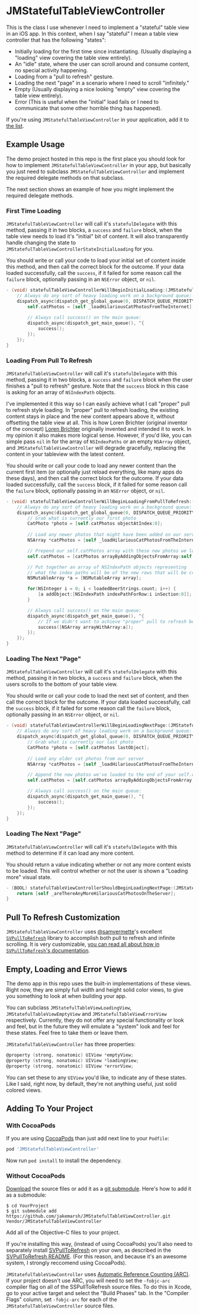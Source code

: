 # JMStatefulTableViewController

This is the class I use whenever I need to implement a "stateful" table view in an iOS app. In this context, when I say "stateful" I mean a table view controller that has the following "states":

* Initially loading for the first time since instantiating. (Usually displaying a "loading" view covering the table view entirely).
* An "idle" state, where the user can scroll around and consume content, no special activity happening.
* Loading from a "pull to refresh" gesture.
* Loading the next "page" in a scenario where I need to scroll "infinitely."
* Empty (Usually displaying a nice looking "empty" view covering the table view entirely).
* Error (This is useful when the "initial" load fails or I need to communicate that some other horrible thing has happened).

If you're using `JMStatefulTableViewController` in your application, add it to [the list](https://github.com/jakemarsh/JMStatefulTableViewController/wiki/Applications).

## Example Usage

The demo project hosted in this repo is the first place you should look for how to implement `JMStatefulTableViewController` in your app, but basically you just need to subclass `JMStatefulTableViewController` and implement the required delegate methods on that subclass.

The next section shows an example of how you might implement the required delegate methods.

### First Time Loading

`JMStatefulTableViewController` will call it's `statefulDelegate` with this method, passing it in two blocks, a `success` and `failure` block, when the table view needs to load it's "initial" bit of content. It will also transparently handle changing the state to `JMStatefulTableViewControllerStateInitialLoading` for you. 

You should write or call your code to load your initial set of content inside this method, and then call the correct block for the outcome. If your data loaded successfully, call the `success`, if it failed for some reason call the `failure` block, optionally passing in an `NSError` object, or `nil`.


``` objective-c
- (void) statefulTableViewControllerWillBeginInitialLoading:(JMStatefulTableViewController *)vc completionBlock:(void (^)())success failure:(void (^)(NSError *error))failure {
	// Always do any sort of heavy loading work on a background queue:
    dispatch_async(dispatch_get_global_queue(0, DISPATCH_QUEUE_PRIORITY_DEFAULT), ^{
        self.catPhotos = [self _loadHilariousCatPhotosFromTheInternet];
                                                    
		// Always call success() on the main queue:
        dispatch_async(dispatch_get_main_queue(), ^{
            success();
        });
    });
}
```

### Loading From Pull To Refresh

`JMStatefulTableViewController` will call it's `statefulDelegate` with this method, passing it in two blocks, a `success` and `failure` block when the user finishes a "pull to refresh" gesture. Note that the `success` block in this case is asking for an array of `NSIndexPath` objects.

I've implemented it this way so I can easily achieve what I call "proper" pull to refresh style loading. In "proper" pull to refresh loading, the existing content stays in place and the new content appears above it, without offsetting the table view at all. This is how Loren Brichter (original inventor of the concept) [Loren Brichter](http://twitter.com/lorenb) originally invented and intended it to work. In my opinion it also makes more logical sense. However, if you'd like, you can simple pass `nil` in for the array of `NSIndexPaths` or an empty `NSArray` object, and `JMStatefulTableViewController` will degrade gracefully, replacing the content in your tableview with the latest content. 

You should write or call your code to load any newer content than the current first item (or optionally just reload everything, like many apps do these days), and then call the correct block for the outcome. If your data loaded successfully, call the `success` block, if it failed for some reason call the `failure` block, optionally passing in an `NSError` object, or `nil`.

``` objective-c
- (void) statefulTableViewControllerWillBeginLoadingFromPullToRefresh:(JMStatefulTableViewController *)vc completionBlock:(void (^)(NSArray *indexPathsToInsert))success failure:(void (^)(NSError *error))failure {
	// Always do any sort of heavy loading work on a background queue:
    dispatch_async(dispatch_get_global_queue(0, DISPATCH_QUEUE_PRIORITY_DEFAULT), ^{
		// Grab what is currently our first photo
		CatPhoto *photo = [self.catPhotos objectAtIndex:0];
		
		// Load any newer photos that might have been added on our server
        NSArray *catPhotos = [self _loadHilariousCatPhotosFromTheInternetNewerThanPhoto:photo];

		// Prepend our self.catPhotos array with these new photos we loaded
        self.catPhotos = [catPhotos arrayByAddingObjectsFromArray:self.catPhotos];

		// Put together an array of NSIndexPath objects representing
		// what the index paths will be of the new rows that will be created
        NSMutableArray *a = [NSMutableArray array];

        for(NSInteger i = 0; i < loadedBeerStrings.count; i++) {
            [a addObject:[NSIndexPath indexPathForRow:i inSection:0]];
        }

		// Always call success() on the main queue:
        dispatch_async(dispatch_get_main_queue(), ^{
			// If we didn't want to achieve "proper" pull to refresh behavior, we could just pass `nil` in here:
            success([NSArray arrayWithArray:a]);
        });
    });
}
```

### Loading The Next "Page"

`JMStatefulTableViewController` will call it's `statefulDelegate` with this method, passing it in two blocks, a `success` and `failure` block, when the users scrolls to the bottom of your table view.

You should write or call your code to load the next set of content, and then call the correct block for the outcome. If your data loaded successfully, call the `success` block, if it failed for some reason call the `failure` block, optionally passing in an `NSError` object, or `nil`.

``` objective-c                                                                 
- (void) statefulTableViewControllerWillBeginLoadingNextPage:(JMStatefulTableViewController *)vc completionBlock:(void (^)())success failure:(void (^)(NSError *))failure {
	// Always do any sort of heavy loading work on a background queue:
    dispatch_async(dispatch_get_global_queue(0, DISPATCH_QUEUE_PRIORITY_DEFAULT), ^{
		// Grab what is currently our last photo
		CatPhoto *photo = [self.catPhotos lastObject];
		
		// Load any older cat photos from our server
        NSArray *catPhotos = [self _loadHilariousCatPhotosFromTheInternetNewerThanPhoto:photo];

		// Append the new photos we've loaded to the end of your self.catPhotos array
		self.catPhotos = [self.catPhotos arrayByAddingObjectsFromArray:catPhotos];

		// Always call success() on the main queue:
        dispatch_async(dispatch_get_main_queue(), ^{
            success();
        });
    });    
}   
```

### Loading The Next "Page"

`JMStatefulTableViewController` will call it's `statefulDelegate` with this method to determine if it can load any more content.

You should return a value indicating whether or not any more content exists to be loaded. This will control whether or not the user is shown a "Loading more" visual state.

``` objective-c
- (BOOL) statefulTableViewControllerShouldBeginLoadingNextPage:(JMStatefulTableViewController *)vc {
    return [self _areThereAnyMoreHilariousCatPhotosOnTheServer];
}
```

## Pull To Refresh Customization

`JMStatefulTableViewController` uses [@samvermette](https://github.com/samvermette)'s excellent [`SVPullToRefresh`](https://github.com/samvermette/SVPullToRefresh) library to accomplish both pull to refresh and infinite scrolling. It is very customizable, [you can read all about how in `SVPullToRefresh`'s documentation](https://github.com/samvermette/SVPullToRefresh#readme).

## Empty, Loading and Error Views

The demo app in this repo uses the built-in implementations of these views. Right now, they are simply full width and height solid color views, to give you something to look at when building your app.

You can subclass `JMStatefulTableViewLoadingView`, `JMStatefulTableViewEmptyView` and `JMStatefulTableViewErrorView` respectively. Currently, they do not offer any special functionality or look and feel, but in the future they will emulate a "system" look and feel for these states. Feel free to take them or leave them.

`JMStatefulTableViewController` has three properties:

``` objective-c
@property (strong, nonatomic) UIView *emptyView;
@property (strong, nonatomic) UIView *loadingView;
@property (strong, nonatomic) UIView *errorView;
```

You can set these to any `UIView` you'd like, to indicate any of these states. Like I said, right now, by default, they're not anything useful, just solid colored views.

## Adding To Your Project

### With CocoaPods

If you are using [CocoaPods](http://cocoapods.org) than just add next line to your `Podfile`:

``` ruby
pod 'JMStatefulTableViewController'
```

Now run `pod install` to install the dependency.

### Without CocoaPods

[Download](https://github.com/jakemarsh/JMStatefulTableViewController/zipball/master) the source files or add it as a [git submodule](http://schacon.github.com/git/user-manual.html#submodules). Here's how to add it as a submodule:

    $ cd YourProject
    $ git submodule add https://github.com/jakemarsh/JMStatefulTableViewController.git Vendor/JMStatefulTableViewController

Add all of the Objective-C files to your project.

If you're installing this way, (instead of using CocoaPods) you'll also need to separately install [SVPullToRefresh](https://github.com/samvermette/SVPullToRefresh) on your own, as described in the [SVPullToRefresh README](https://github.com/samvermette/SVPullToRefresh#readme). (For this reason, and because it's an awesome system, I strongly reccomend using CocoaPods).

`JMStatefulTableViewController` uses [Automatic Reference Counting (ARC)](http://clang.llvm.org/docs/AutomaticReferenceCounting.html). If your project doesn't use ARC, you will need to set the `-fobjc-arc` compiler flag on all of the SSPullToRefresh source files. To do this in Xcode, go to your active target and select the "Build Phases" tab. In the "Compiler Flags" column, set `-fobjc-arc` for each of the `JMStatefulTableViewController` source files.